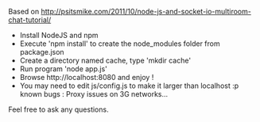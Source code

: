 Based on http://psitsmike.com/2011/10/node-js-and-socket-io-multiroom-chat-tutorial/

* Install NodeJS and npm
* Execute 'npm install' to create the node_modules folder from package.json
* Create a directory named cache, type 'mkdir cache'
* Run program 'node app.js'
* Browse http://localhost:8080 and enjoy !
* You may need to edit js/config.js to make it larger than localhost :p
	known bugs : Proxy issues on 3G networks...

Feel free to ask any questions.
